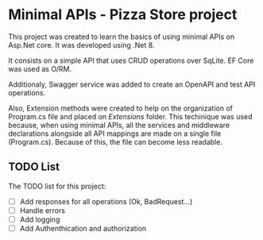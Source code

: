 # Minimal APIs - Pizza Store project

This project was created to learn the basics of using minimal APIs on Asp.Net core. It was developed using .Net 8.

It consists on a simple API that uses CRUD operations over SqLite. EF Core was used as O/RM. 

Additionaly, Swagger service was added to create an OpenAPI and test API operations.

Also, Extension methods were created to help on the organization of Program.cs file and placed on *Extensions* folder. This techinique was used because, when using minimal APIs, all the services and middleware declarations alongside all API mappings are made on a single file (Program.cs). Because of this, the file can become less readable. 

## TODO List

The TODO list for this project:

- [ ] Add responses for all operations (Ok, BadRequest...)
- [ ] Handle errors
- [ ] Add logging
- [ ] Add Authenthication and authorization

